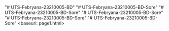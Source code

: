 "# UTS-Febryana-23210005-BD" 
"# UTS-Febryana-23210005-BD-Sore" 
"# UTS-Febryana-23210005-BD-Sore" 
"# UTS-Febryana-23210005-BD-Sore" 
"# UTS-Febryana-23210005-BD-Sore" 
"# UTS-Febryana-23210005-BD-Sore" 
<baseurl: page1.html>
